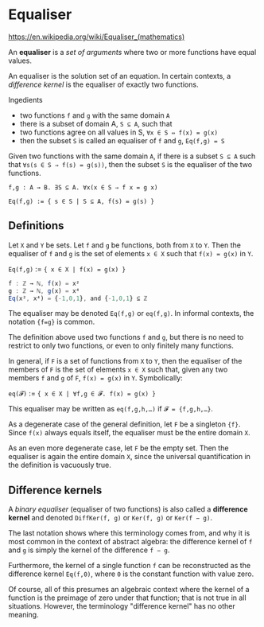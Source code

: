 # Equaliser

https://en.wikipedia.org/wiki/Equaliser_(mathematics)

An **equaliser** is a *set of arguments* where two or more functions have equal values.

An equaliser is the solution set of an equation. In certain contexts, a *difference kernel* is the equaliser of exactly two functions.

Ingedients
- two functions `f` and `g` with the same domain `A`
- there is a subset of domain A, `S ⊆ A`, such that
- two functions agree on all values in S, `∀x ∈ S ⇔ f(x) = g(x)`
- then the subset `S` is called an equaliser of `f` and `g`, `Eq(f,g) = S`

Given two functions with the same domain `A`, if there is a subset `S ⊆ A` such that `∀s(s ∈ S ⇒ f(s) = g(s))`, then the subset `S` is the equaliser of the two functions.

    f,g : A → B. ∃S ⊆ A. ∀x(x ∈ S ⇒ f x = g x)

    Eq(f,g) := { s ∈ S | S ⊆ A, f(s) = g(s) }


## Definitions

Let `X` and `Y` be sets. Let `f` and `g` be functions, both from `X` to `Y`. Then the equaliser of `f` and `g` is the set of elements `x ∈ X` such that 
`f(x) = g(x)` in `Y`.

`Eq(f,g)` := `{ x ∈ X | f(x) = g(x) }`

```js
f : ℤ → ℕ, f(x) = x²
g : ℤ → ℕ, g(x) = x⁴
Eq(x², x⁴) = {-1,0,1}, and {-1,0,1} ⊆ ℤ
```

The equaliser may be denoted `Eq(f,g)` or `eq(f,g)`. In informal contexts, the notation `{f=g}` is common.


The definition above used two functions `f` and `g`, but there is no need to restrict to only two functions, or even to only finitely many functions. 

In general, if `F` is a set of functions from `X` to `Y`, then the equaliser of the members of `F` is the set of elements `x ∈ X` such that, given any two members `f` and `g` of `F`, `f(x) = g(x)` in `Y`. Symbolically:

`eq(𝓕)` := `{ x ∈ X | ∀f,g ∈ 𝓕. f(x) = g(x) }`


This equaliser may be written as `eq(f,g,h,…)` if `𝓕 = {f,g,h,…}`.

As a degenerate case of the general definition, let `F` be a singleton `{f}`. Since `f(x)` always equals itself, the equaliser must be the entire domain `X`.

As an even more degenerate case, let `F` be the empty set. Then the equaliser is again the entire domain `X`, since the universal quantification in the definition is vacuously true.

## Difference kernels

A *binary equaliser* (equaliser of two functions) is also called a **difference kernel** and denoted `DiffKer(f, g)` or `Ker(f, g)` or `Ker(f − g)`.

The last notation shows where this terminology comes from, and why it is most common in the context of abstract algebra: the difference kernel of `f` and `g` is simply the kernel of the difference `f − g`. 

Furthermore, the kernel of a single function `f` can be reconstructed as the difference kernel `Eq(f,0)`, where `0` is the constant function with value zero.

Of course, all of this presumes an algebraic context where the kernel of a function is the preimage of zero under that function; that is not true in all situations. However, the terminology "difference kernel" has no other meaning.

